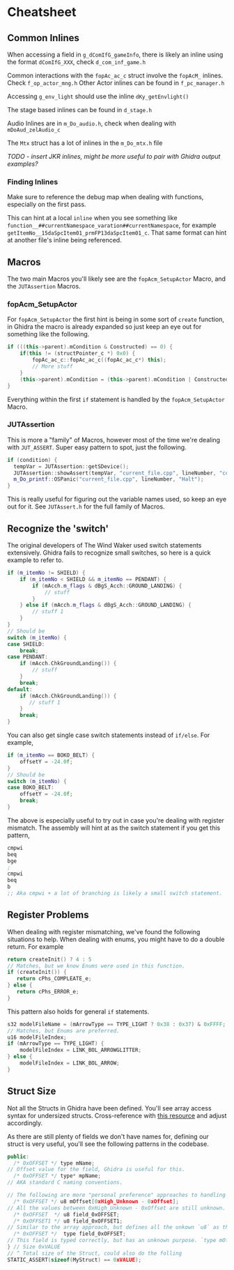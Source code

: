 # Cheatsheet

## Common Inlines
When accessing a field in `g_dComIfG_gameInfo`, there is likely an inline using the format `dComIfG_XXX`,
check `d_com_inf_game.h`

Common interactions with the `fopAc_ac_c` struct involve the `fopAcM_` inlines. Check `f_op_actor_mng.h`
Other Actor inlines can be found in `f_pc_manager.h`

Accessing `g_env_light` should use the inline `dKy_getEnvlight()`

The stage based inlines can be found in `d_stage.h`

Audio Inlines are in `m_Do_audio.h`, check when dealing with `mDoAud_zelAudio_c`

The `Mtx` struct has a lot of inlines in the `m_Do_mtx.h` file

*TODO - insert JKR inlines, might be more useful to pair with Ghidra output examples?*

### Finding Inlines
Make sure to reference the debug map when dealing with functions, especially on the first pass.

This can hint at a local `inline` when you see something like `function__##currentNamespace_varation##currentNamespace`, for example
`getItemNo__15daSpcItem01_prmFP13daSpcItem01_c`. That same format can hint at another file's inline being referenced.

## Macros

The two main Macros you'll likely see are the `fopAcm_SetupActor` Macro, and the `JUTAssertion` Macros.

### fopAcm_SetupActor
For `fopAcm_SetupActor` the first hint is being in some sort of `create` function, in Ghidra the macro is already expanded
so just keep an eye out for something like the following.
```c++
if (((this->parent).mCondition & Constructed) == 0) {
    if(this != (structPointer_c *) 0x0) {
        fopAc_ac_c::fopAc_ac_c((fopAc_ac_c*) this);
        // More stuff
    }
    (this->parent).mCondition = (this->parent).mCondition | Constructed;
}
```
Everything within the first `if` statement is handled by the `fopAcm_SetupActor` Macro.

### JUTAssertion
This is more a "family" of Macros, however most of the time we're dealing with `JUT_ASSERT`. Super easy pattern to spot,
just the following.
```c++
if (condition) {
  tempVar = JUTAssertion::getSDevice();
  JUTAssertion::showAssert(tempVar, "current_file.cpp", lineNumber, "condition");
  m_Do_printf::OSPanic("current_file.cpp", lineNumber, "Halt");
}
```
This is really useful for figuring out the variable names used, so keep an eye out for it. See `JUTAssert.h` for the
full family of Macros.

## Recognize the 'switch'
The original developers of The Wind Waker used switch statements extensively. Ghidra fails to recognize small switches,
so here is a quick example to refer to.

```c++
if (m_itemNo != SHIELD) {
    if (m_itemNo < SHIELD && m_itemNo == PENDANT) {
        if (mAcch.m_flags & dBgS_Acch::GROUND_LANDING) {
            // stuff
        }
    } else if (mAcch.m_flags & dBgS_Acch::GROUND_LANDING) {
        // stuff 1
    }
}
// Should be
switch (m_itemNo) {
case SHIELD:
    break;
case PENDANT:
    if (mAcch.ChkGroundLanding()) {
        // stuff
    }
    break;
default:
    if (mAcch.ChkGroundLanding()) {
       // stuff 1
    }
    break;
}
```
You can also get single case switch statements instead of `if/else`. For example,
```c++
if (m_itemNo == BOKO_BELT) {
    offsetY = -24.0f;
}
// Should be
switch (m_itemNo) {
case BOKO_BELT:
    offsetY = -24.0f;
    break;
}
```
The above is especially useful to try out in case you're dealing with register mismatch.
The assembly will hint at as the switch statement if you get this pattern,
```asm
cmpwi
beq
bge
;
cmpwi
beq
b
;; Aka cmpwi + a lot of branching is likely a small switch statement.
```

## Register Problems
When dealing with register mismatching, we've found the following situations to help.
When dealing with enums, you might have to do a double return. For example
```c++
return createInit() ? 4 : 5 
// Matches, but we know Enums were used in this function.
if (createInit()) {
   return cPhs_COMPLEATE_e;
} else {
   return cPhs_ERROR_e;
}
```
This pattern also holds for general `if` statements.
```c++
s32 modelFileName = (mArrowType == TYPE_LIGHT ? 0x38 : 0x37) & 0xFFFF;
// Matches, but Enums are preferred.
u16 modelFileIndex;
if (mArrowType == TYPE_LIGHT) {
    modelFileIndex = LINK_BOL_ARROWGLITTER;
} else {
    modelFileIndex = LINK_BOL_ARROW;
}
```

## Struct Size
Not all the Structs in Ghidra have been defined. You'll see array access syntax for undersized structs. Cross-reference 
with [this resource](https://github.com/LagoLunatic/WW-Hacking-Docs/blob/master/Extracted%20Data/Actor%20Instance%20Sizes.txt)
and adjust accordingly.

As there are still plenty of fields we don't have names for, defining our struct is very useful, you'll see the following
patterns in the codebase.

```c++
public:
  /* 0xOFFSET */ type mName; 
// Offset value for the field, Ghidra is useful for this.
  /* 0xOFFSET */ type* mpName;
// AKA standard C naming conventions.

// The following are more "personal preference" approaches to handling unknown values.
  /* 0xOFFSET */ u8 mOffset[0xHigh_Unknown - 0xOffset];
// All the values between 0xHigh_Unknown - 0xOffset are still unknown.
  /* 0xOFFSET  */ u8 field_0xOFFSET;
  /* 0xOFFSET1 */ u8 field_0xOFFSET1;
// Similar to the array approach, but defines all the unkown `u8` as their own field instead.
  /* 0xOFFSET */  type field_0xOFFSET;
// This field is typed correctly, but has an unknown purpose. `type mOffset` could also convey this. 
} // Size 0xVALUE
// ^ Total size of the Struct, could also do the folling
STATIC_ASSERT(sizeof(MyStruct) == 0xVALUE);
```